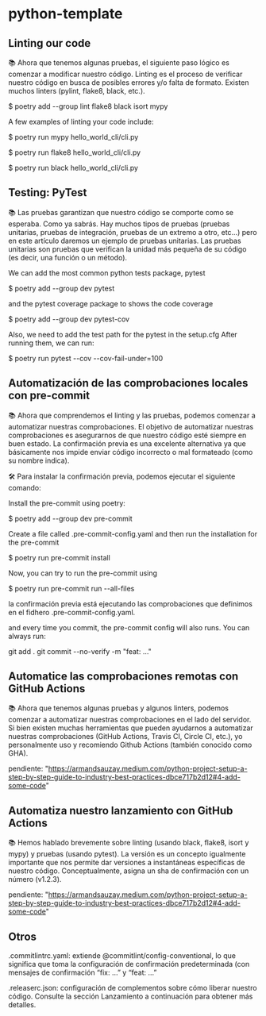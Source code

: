 # python-template

## Linting our code

📚 Ahora que tenemos algunas pruebas, el siguiente paso lógico es comenzar a modificar nuestro código. Linting es el proceso de verificar nuestro código en busca de posibles errores y/o falta de formato. Existen muchos linters (pylint, flake8, black, etc.).

$ poetry add --group lint flake8 black isort mypy

A few examples of linting your code include:

$ poetry run mypy hello_world_cli/cli.py

$ poetry run flake8 hello_world_cli/cli.py

$ poetry run black hello_world_cli/cli.py

## Testing: PyTest

📚 Las pruebas garantizan que nuestro código se comporte como se esperaba. Como ya sabrás. Hay muchos tipos de pruebas (pruebas unitarias, pruebas de integración, pruebas de un extremo a otro, etc…) pero en este artículo daremos un ejemplo de pruebas unitarias. Las pruebas unitarias son pruebas que verifican la unidad más pequeña de su código (es decir, una función o un método).

We can add the most common python tests package, pytest

$ poetry add --group dev pytest

and the pytest coverage package to shows the code coverage

$ poetry add --group dev pytest-cov

Also, we need to add the test path for the pytest in the setup.cfg
After running them, we can run:

$ poetry run pytest --cov --cov-fail-under=100

## Automatización de las comprobaciones locales con pre-commit

📚 Ahora que comprendemos el linting y las pruebas, podemos comenzar a automatizar nuestras comprobaciones. El objetivo de automatizar nuestras comprobaciones es asegurarnos de que nuestro código esté siempre en buen estado. La confirmación previa es una excelente alternativa ya que básicamente nos impide enviar código incorrecto o mal formateado (como su nombre indica).

🛠️ Para instalar la confirmación previa, podemos ejecutar el siguiente comando:

Install the pre-commit using poetry:

$ poetry add --group dev pre-commit

Create a file called .pre-commit-config.yaml and then run the installation for the pre-commit

$ poetry run pre-commit install

Now, you can try to run the pre-commit using

$ poetry run pre-commit run --all-files

la confirmación previa está ejecutando las comprobaciones que definimos en el 
fidhero .pre-commit-config.yaml.

and every time you commit, the pre-commit config will also runs.
You can always run:

git add .
git commit --no-verify -m "feat: ..."

## Automatice las comprobaciones remotas con GitHub Actions

📚 Ahora que tenemos algunas pruebas y algunos linters, podemos comenzar a automatizar nuestras comprobaciones en el lado del servidor. Si bien existen muchas herramientas que pueden ayudarnos a automatizar nuestras comprobaciones (GitHub Actions, Travis CI, Circle CI, etc.), yo personalmente uso y recomiendo Github Actions (también conocido como GHA).

pendiente: "https://armandsauzay.medium.com/python-project-setup-a-step-by-step-guide-to-industry-best-practices-dbce717b2d12#4-add-some-code"

## Automatiza nuestro lanzamiento con GitHub Actions

📚 Hemos hablado brevemente sobre linting (usando black, flake8, isort y mypy) y pruebas (usando pytest). La versión es un concepto igualmente importante que nos permite dar versiones a instantáneas específicas de nuestro código. Conceptualmente, asigna un sha de confirmación con un número (v1.2.3).

pendiente: "https://armandsauzay.medium.com/python-project-setup-a-step-by-step-guide-to-industry-best-practices-dbce717b2d12#4-add-some-code"

## Otros

.commitlintrc.yaml: extiende @commitlint/config-conventional, lo que significa que toma la configuración de confirmación predeterminada (con mensajes de confirmación “fix: …” y “feat: …”

.releaserc.json: configuración de complementos sobre cómo liberar nuestro código. Consulte la sección Lanzamiento a continuación para obtener más detalles.